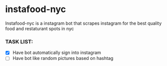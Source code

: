 # instafood-nyc
Instafood-nyc is a instagram bot that scrapes instagram for the best quality food and restaturant spots in nyc

### TASK LIST:

- [x] Have bot automatically sign into instagram
- [ ] Have bot like random pictures based on hashtag
